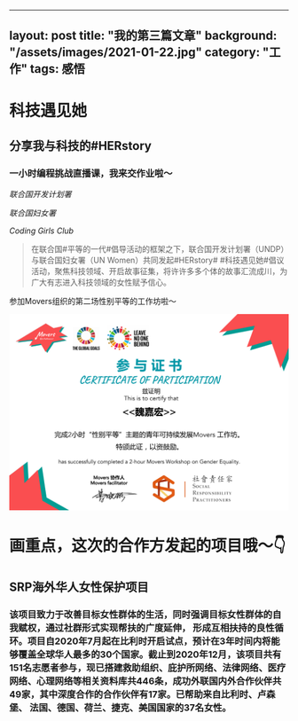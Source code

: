 

---
layout: post
title:  "我的第三篇文章"
background: "/assets/images/2021-01-22.jpg"
category: "工作"
tags: 感悟
---



# 科技遇见她

## 分享我与科技的#HERstory

### 一小时编程挑战直播课，我来交作业啦～

_联合国开发计划署_

_联合国妇女署_

_Coding Girls Club_



> 在联合国#平等的一代#倡导活动的框架之下，联合国开发计划署（UNDP）与联合国妇女署（UN Women）共同发起#HERstory# #科技遇见她#倡议活动，聚焦科技领域、开启故事征集，将许许多多个体的故事汇流成川，为广大有志进入科技领域的女性赋予信心。

参加Movers组织的第二场性别平等的工作坊啦～

![002](../assets/images/2021-01-22.jpg)

# 画重点，这次的合作方发起的项目哦～👇

## SRP海外华人女性保护项目

### 该项目致力于改善目标女性群体的生活，同时强调目标女性群体的自我赋权，通过社群形式实现帮扶的广度延伸， 形成互相扶持的良性循环。项目自2020年7月起在比利时开启试点，预计在3年时间内将能够覆盖全球华人最多的30个国家。截止到2020年12月，该项目共有**151名志愿者**参与，现已搭建救助组织、庇护所网络、法律网络、医疗网络、心理网络等相关资料库共446条，成功外联国内外合作伙伴共**49家**，其中深度合作的合作伙伴有17家。已帮助来自比利时、卢森堡、 法国、德国、荷兰、捷克、美国国家的37名女性。
